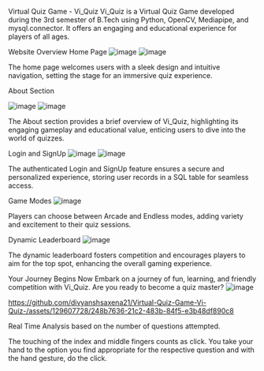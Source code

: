 Virtual Quiz Game - Vi_Quiz
Vi_Quiz is a Virtual Quiz Game developed during the 3rd semester of B.Tech using Python, OpenCV, Mediapipe, and mysql.connector. It offers an engaging and educational experience for players of all ages.

Website Overview
Home Page
![image](https://github.com/divyanshsaxena21/Virtual-Quiz-Game-Vi-Quiz-/assets/129607728/344bd266-93db-476e-b431-c6828288da4b)
![image](https://github.com/divyanshsaxena21/Virtual-Quiz-Game-Vi-Quiz-/assets/129607728/f58cabf1-95e0-4e62-9237-34c3f66e38ff)

The home page welcomes users with a sleek design and intuitive navigation, setting the stage for an immersive quiz experience.

About Section

![image](https://github.com/divyanshsaxena21/Virtual-Quiz-Game-Vi-Quiz-/assets/129607728/6cacb2b7-2a94-4046-85a9-759c0a896b56)
![image](https://github.com/divyanshsaxena21/Virtual-Quiz-Game-Vi-Quiz-/assets/129607728/a0bbb3d1-1e99-4983-a4e1-774d88b7b665)

The About section provides a brief overview of Vi_Quiz, highlighting its engaging gameplay and educational value, enticing users to dive into the world of quizzes.

Login and SignUp
![image](https://github.com/divyanshsaxena21/Virtual-Quiz-Game-Vi-Quiz-/assets/129607728/38b61495-eacc-445b-96b5-8c23b4e44eb9)
![image](https://github.com/divyanshsaxena21/Virtual-Quiz-Game-Vi-Quiz-/assets/129607728/90f24e1f-903c-4f01-a327-124afe9de685)

The authenticated Login and SignUp feature ensures a secure and personalized experience, storing user records in a SQL table for seamless access.

Game Modes
![image](https://github.com/divyanshsaxena21/Virtual-Quiz-Game-Vi-Quiz-/assets/129607728/67c0f42f-65d0-4034-ac22-afa331a44bb0)

Players can choose between Arcade and Endless modes, adding variety and excitement to their quiz sessions.

Dynamic Leaderboard
![image](https://github.com/divyanshsaxena21/Virtual-Quiz-Game-Vi-Quiz-/assets/129607728/bb528168-a81c-48b7-a34b-b8b895244b57)




The dynamic leaderboard fosters competition and encourages players to aim for the top spot, enhancing the overall gaming experience.


Your Journey Begins Now
Embark on a journey of fun, learning, and friendly competition with Vi_Quiz. Are you ready to become a quiz master?
![image](https://github.com/divyanshsaxena21/Virtual-Quiz-Game-Vi-Quiz-/assets/129607728/bc015b06-0658-4410-b12e-c0fc6a68cdce)

https://github.com/divyanshsaxena21/Virtual-Quiz-Game-Vi-Quiz-/assets/129607728/248b7636-21c2-483b-84f5-e3b48df890c8

Real Time Analysis based on the number of questions attempted.

The touching of the index and middle fingers counts as click.
You take your hand to the option you find appropriate for the respective question and with the hand gesture, do the click.
